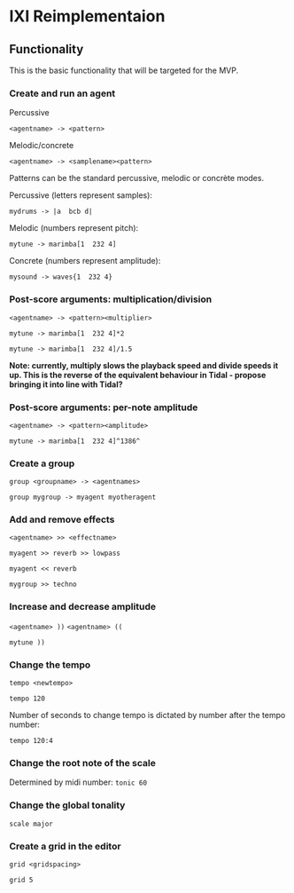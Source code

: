 # IXI Reimplementaion

## Functionality

This is the basic functionality that will be targeted for the MVP.

### Create and run an agent

Percussive

`<agentname> -> <pattern>`


Melodic/concrete

`<agentname> -> <samplename><pattern>`


Patterns can be the standard percussive, melodic or concrète modes.

Percussive (letters represent samples):

```
mydrums -> |a  bcb d|
```

Melodic (numbers represent pitch):

```
mytune -> marimba[1  232 4]
```

Concrete (numbers represent amplitude):

```
mysound -> waves{1  232 4}
```
### Post-score arguments: multiplication/division

`<agentname> -> <pattern><multiplier>`

```
mytune -> marimba[1  232 4]*2
```
```
mytune -> marimba[1  232 4]/1.5
```
**Note: currently, multiply slows the playback speed and divide speeds it up. This is the reverse of the equivalent behaviour in Tidal - propose bringing it into line with Tidal?**


### Post-score arguments: per-note amplitude

`<agentname> -> <pattern><amplitude>`

```
mytune -> marimba[1  232 4]^1386^
```

### Create a group

`group <groupname> -> <agentnames>`

`group mygroup -> myagent myotheragent`

### Add and remove effects

`<agentname> >> <effectname>`

```
myagent >> reverb >> lowpass

myagent << reverb
```
`mygroup >> techno`

### Increase and decrease amplitude

`<agentname> ))`
`<agentname> ((`

```
mytune ))
```

### Change the tempo

`tempo <newtempo>`

```
tempo 120
```
Number of seconds to change tempo is dictated by number after the tempo number:

```
tempo 120:4
```

### Change the root note of the scale

Determined by midi number:
`tonic 60`

### Change the global tonality

`scale major`

### Create a grid in the editor

`grid <gridspacing>`

```
grid 5
```

###
